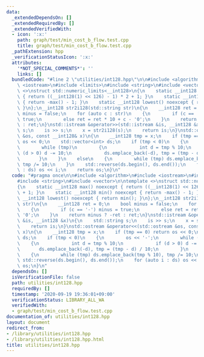 ```yaml
---
data:
  _extendedDependsOn: []
  _extendedRequiredBy: []
  _extendedVerifiedWith:
  - icon: ':x:'
    path: graph/test/min_cost_b_flow.test.cpp
    title: graph/test/min_cost_b_flow.test.cpp
  _pathExtension: hpp
  _verificationStatusIcon: ':x:'
  attributes:
    '*NOT_SPECIAL_COMMENTS*': ''
    links: []
  bundledCode: "#line 2 \"utilities/int128.hpp\"\n\n#include <algorithm>\n#include\
    \ <iostream>\n#include <limits>\n#include <string>\n#include <vector>\n\ntemplate\
    \ <>\nstruct std::numeric_limits<__int128>\n{\n    static __int128 max() noexcept\
    \ { return ((__int128(1) << 126) - 1) * 2 + 1; }\n    static __int128 min() noexcept\
    \ { return -max() - 1; }\n    static __int128 lowest() noexcept { return min();\
    \ }\n};\n__int128 str2i128(std::string str)\n{\n    __int128 ret = 0;\n    bool\
    \ minus = false;\n    for (auto c : str)\n    {\n        if (c == '-') minus =\
    \ true;\n        else ret = ret * 10 + c - '0';\n    }\n    return minus ? -ret\
    \ : ret;\n}\nstd::istream &operator>>(std::istream &is, __int128 &x)\n{\n    std::string\
    \ s;\n    is >> s;\n    x = str2i128(s);\n    return is;\n}\nstd::ostream &operator<<(std::ostream\
    \ &os, const __int128& x)\n{\n    __int128 tmp = x;\n    if (tmp == 0) return\
    \ os << 0;\n    std::vector<int> ds;\n    if (tmp < 0)\n    {\n        os << '-';\n\
    \        while (tmp)\n        {\n            int d = tmp % 10;\n            if\
    \ (d > 0) d -= 10;\n            ds.emplace_back(-d), tmp = (tmp - d) / 10;\n \
    \       }\n    }\n    else\n    {\n        while (tmp) ds.emplace_back(tmp % 10),\
    \ tmp /= 10;\n    }\n    std::reverse(ds.begin(), ds.end());\n    for (auto i\
    \ : ds) os << i;\n    return os;\n}\n"
  code: "#pragma once\n\n#include <algorithm>\n#include <iostream>\n#include <limits>\n\
    #include <string>\n#include <vector>\n\ntemplate <>\nstruct std::numeric_limits<__int128>\n\
    {\n    static __int128 max() noexcept { return ((__int128(1) << 126) - 1) * 2\
    \ + 1; }\n    static __int128 min() noexcept { return -max() - 1; }\n    static\
    \ __int128 lowest() noexcept { return min(); }\n};\n__int128 str2i128(std::string\
    \ str)\n{\n    __int128 ret = 0;\n    bool minus = false;\n    for (auto c : str)\n\
    \    {\n        if (c == '-') minus = true;\n        else ret = ret * 10 + c -\
    \ '0';\n    }\n    return minus ? -ret : ret;\n}\nstd::istream &operator>>(std::istream\
    \ &is, __int128 &x)\n{\n    std::string s;\n    is >> s;\n    x = str2i128(s);\n\
    \    return is;\n}\nstd::ostream &operator<<(std::ostream &os, const __int128&\
    \ x)\n{\n    __int128 tmp = x;\n    if (tmp == 0) return os << 0;\n    std::vector<int>\
    \ ds;\n    if (tmp < 0)\n    {\n        os << '-';\n        while (tmp)\n    \
    \    {\n            int d = tmp % 10;\n            if (d > 0) d -= 10;\n     \
    \       ds.emplace_back(-d), tmp = (tmp - d) / 10;\n        }\n    }\n    else\n\
    \    {\n        while (tmp) ds.emplace_back(tmp % 10), tmp /= 10;\n    }\n   \
    \ std::reverse(ds.begin(), ds.end());\n    for (auto i : ds) os << i;\n    return\
    \ os;\n}\n"
  dependsOn: []
  isVerificationFile: false
  path: utilities/int128.hpp
  requiredBy: []
  timestamp: '2020-09-19 19:36:01+09:00'
  verificationStatus: LIBRARY_ALL_WA
  verifiedWith:
  - graph/test/min_cost_b_flow.test.cpp
documentation_of: utilities/int128.hpp
layout: document
redirect_from:
- /library/utilities/int128.hpp
- /library/utilities/int128.hpp.html
title: utilities/int128.hpp
---
```

